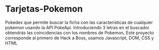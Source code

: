 # Tarjetas-Pokemon
Pokedex que permite buscar la ficha con las características de cualquier pokemon usando la API PokeApi.
Introduciendo 3 letras en el buscador obtendrás las coincidencias con los nombres de Pokemon,
Este proyecto corresponde al primero de Hack a Boss, usamos Javascript, DOM, CSS y HTML
